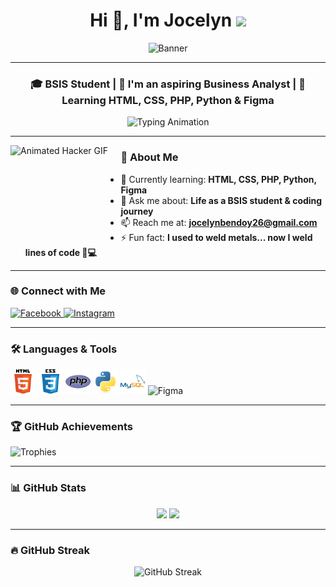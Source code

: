 
<h1 align="center">
  Hi 👋, I'm Jocelyn
  <img src="https://raw.githubusercontent.com/innng/innng/master/assets/kyubey.gif" height="50"/>
</h1>

<!-- Banner -->
<p align="center">
  <img src="https://i.pinimg.com/736x/aa/f3/0d/aaf30d5685b74740072813c85710658b.jpg" alt="Banner" width="1000%"  height="300" />
</p>

---
<h3 align="center">
  🎓 BSIS Student  | 💼 I'm an aspiring Business Analyst  | 🌱 Learning HTML, CSS, PHP, Python & Figma
</h3>

<p align="center">
  <img src="https://readme-typing-svg.demolab.com?font=Fira+Code&pause=1000&color=F757A7&width=435&lines=Innovating+with+responsibility" alt="Typing Animation" />
</p>

---
  <a href="https://www.artstation.com/artwork/28kGeY" target="_blank">
    <img align="left" src="https://cdna.artstation.com/p/assets/images/images/042/631/286/original/bryan-rodriguez-belchibia-1-rightspeed.gif?1635037562" alt="Animated Hacker GIF" width="35%"  height="150" />
  </a>
  
### 🌟 About Me
  
- 🌱 Currently learning: **HTML, CSS, PHP, Python, Figma**  
- 💬 Ask me about: **Life as a BSIS student & coding journey**  
- 📫 Reach me at: **jocelynbendoy26@gmail.com**  
- ⚡ Fun fact: **I used to weld metals... now I weld lines of code 🔧💻**
---

### 🌐 Connect with Me  
<p>
  <a href="https://fb.com/jocelynn bendoy" target="_blank">
    <img src="https://raw.githubusercontent.com/rahuldkjain/github-profile-readme-generator/master/src/images/icons/Social/facebook.svg" alt="Facebook" height="30" width="40"/>
  </a>
  <a href="https://instagram.com/cel.ine1226" target="_blank">
    <img src="https://raw.githubusercontent.com/rahuldkjain/github-profile-readme-generator/master/src/images/icons/Social/instagram.svg" alt="Instagram" height="30" width="40"/>
  </a>
</p>

---

### 🛠 Languages & Tools  
<p>
  <img src="https://raw.githubusercontent.com/devicons/devicon/master/icons/html5/html5-original-wordmark.svg" alt="HTML" width="40" height="40"/>
  <img src="https://raw.githubusercontent.com/devicons/devicon/master/icons/css3/css3-original-wordmark.svg" alt="CSS" width="40" height="40"/>
  <img src="https://raw.githubusercontent.com/devicons/devicon/master/icons/php/php-original.svg" alt="PHP" width="40" height="40"/>
  <img src="https://raw.githubusercontent.com/devicons/devicon/master/icons/python/python-original.svg" alt="Python" width="40" height="40"/>
  <img src="https://raw.githubusercontent.com/devicons/devicon/master/icons/mysql/mysql-original-wordmark.svg" alt="MySQL" width="40" height="40"/>
  <img src="https://www.vectorlogo.zone/logos/figma/figma-icon.svg" alt="Figma" width="40" height="40"/>
</p>

---

### 🏆 GitHub Achievements  
<p>
  <img src="https://github-profile-trophy.vercel.app/?username=celin326&theme=radical&margin-w=10&margin-h=10" alt="Trophies"/>
</p>

---

### 📊 GitHub Stats  
<p align="center">
  <img src="https://github-readme-stats.vercel.app/api/top-langs?username=celin326&show_icons=true&locale=en&layout=compact&theme=radical" width="45%"/>
  <img src="https://github-readme-stats.vercel.app/api?username=celin326&show_icons=true&locale=en&theme=radical" width="45%"/>
</p>

---

### 🔥 GitHub Streak  
<div align="center">
  <img src="https://github-readme-streak-stats.herokuapp.com?user=celin326&theme=radical&hide_border=false" alt="GitHub Streak" />
</div>
